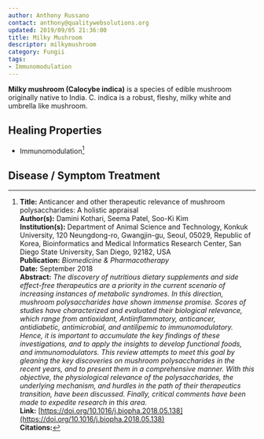 ```yaml
---
author: Anthony Russano
contact: anthony@qualitywebsolutions.org
updated: 2019/09/05 21:36:00
title: Milky Mushroom
descriptor: milkymushroom
category: Fungii
tags:
- Immunomodulation
---
```

**Milky mushroom (Calocybe indica)** is a species of edible mushroom originally native to India.  C. indica is a robust, fleshy, milky white and umbrella like mushroom.<!--more-->

## Healing Properties

- Immunomodulation[^1]

## Disease / Symptom Treatment

[^1]: **Title:** Anticancer and other therapeutic relevance of mushroom polysaccharides: A
holistic appraisal<br>**Author(s):** Damini Kothari, Seema Patel, Soo-Ki Kim<br>**Institution(s):** Department of Animal Science and Technology, Konkuk University, 120 Neungdong-ro, Gwangjin-gu, Seoul, 05029, Republic of Korea, Bioinformatics and Medical Informatics Research Center, San Diego State University, San Diego, 92182, USA<br>**Publication:** <i>Biomedicine & Pharmacotherapy</i><br>**Date:** September 2018<br>**Abstract:** <i>The discovery of nutritious dietary supplements and side effect-free therapeutics are a priority in the current scenario of increasing instances of metabolic syndromes. In this direction, mushroom polysaccharides have shown immense promise. Scores of studies have characterized and evaluated their biological relevance, which range from antioxidant, Antiinflammatory, anticancer, antidiabetic, antimicrobial, and antilipemic to immunomodulatory. Hence, it is important to accumulate the key findings of these investigations, and to apply the insights to develop functional foods, and immunomodulators. This review attempts to meet this goal by gleaning the key discoveries on mushroom polysaccharides in the recent years, and to present them in a comprehensive manner. With this objective, the physiological relevance of the polysaccharides, the underlying mechanism, and hurdles in the path of their therapeutics transition, have been discussed. Finally, critical comments have been made to expedite research in this area.</i><br>**Link:** [https://doi.org/10.1016/j.biopha.2018.05.138](https://doi.org/10.1016/j.biopha.2018.05.138)<br>**Citations:**   